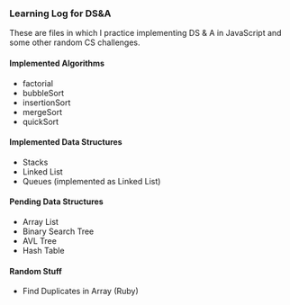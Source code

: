 ### Learning Log for DS&A

These are files in which I practice implementing DS & A in JavaScript and some other random CS challenges.

#### Implemented Algorithms
- factorial
- bubbleSort
- insertionSort
- mergeSort
- quickSort

#### Implemented Data Structures
- Stacks
- Linked List
- Queues (implemented as Linked List)

#### Pending Data Structures
- Array List
- Binary Search Tree
- AVL Tree
- Hash Table

#### Random Stuff
- Find Duplicates in Array (Ruby)